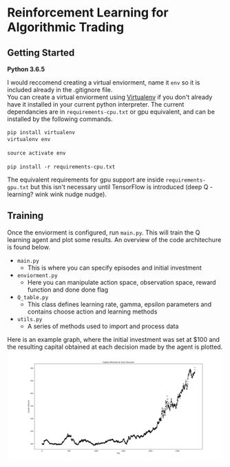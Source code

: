 # Reinforcement Learning for Algorithmic Trading

## Getting Started
**Python 3.6.5**    

I would reccomend creating a virtual enviorment, name it `env` so it is included already in the .gitignore file.  
You can create a virtual enviorment using [Virtualenv]("https://virtualenv.pypa.io/en/latest/") if you don't already have it installed in your current python interpreter.  The current dependancies are in `requirements-cpu.txt` or gpu equivalent, and can be installed by the following commands.  
```
pip install virtualenv
virtualenv env

source activate env

pip install -r requirements-cpu.txt
```  
The equivalent requirements for gpu support are inside `requirements-gpu.txt` but this isn't necessary until TensorFlow is introduced (deep Q - learning? wink wink nudge nudge).  
## Training
Once the enviorment is configured, run `main.py`.  This will train the Q learning agent and plot some results.  An overview of the code architechure is found below.  
* `main.py`
  * This is where you can specify episodes and initial investment
* `enviorment.py`
  * Here you can manipulate action space, observation space, reward function and done done flag
* `Q_table.py`
  * This class defines learning rate, gamma, epsilon parameters and contains choose action and learning methods
* `utils.py`
  * A series of methods used to import and process data  

Here is an example graph, where the initial investment was set at $100 and the resulting capital obtained at each decision made by the agent is plotted.  
![example](./img/discrete_table.png)
